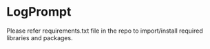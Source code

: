 # LogPrompt
Please refer requirements.txt file in the repo to import/install required libraries and packages.
